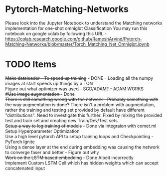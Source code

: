 # Pytorch-Matching-Networks

Please look into the Jupyter Notebook to understand the Matching networks implementation for one-shot omniglot Classification
You may run this notebook on google colab by following this URL - https://colab.research.google.com/github/RameshArvind/Pytorch-Matching-Networks/blob/master/Torch_Matching_Net_Omniglot.ipynb

# TODO Items <br>
<s>Make dataloader - To speed up training</s> - DONE - Loading all the numpy images at start speeds up things by a TON <br>
<s>Figure out what optimizer was used - SGD/ADAM? </s>- ADAM WORKS <br>
#<s>Use image augmentation </s> - Done <br>
<s>There is still something wrong with the network - Probably something with the way augmentation is done?</s> There isn't a problem with augmentation, rather the training and testing set provided by default have different "distributions". Need to investigate this further. Fixed by mixing the provided test and train set and creating new Train/Dev/Test sets. <br>
<s>Setup a way to log training of models</s> - Done via integraion with comet.ml <br>
Setup Hyperparameter Optimization <br>
Use a high level pytorch API to setup training loops and Checkpointing - PyTorch Ignite <br>
Using a dense layer at the end during embedding was causing the network to converge faser and better - Figure out why <br>
<s>Work on the LSTM based embedding</s> - Done Albeit incorrectly <br>
Implement Custom LSTM Cell which has hidden weights which can accept concatenated input <br>

